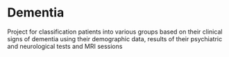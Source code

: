 # Dementia
Project for classification patients into various groups based on their clinical signs of dementia using their demographic data, results of their psychiatric and neurological tests and MRI sessions
